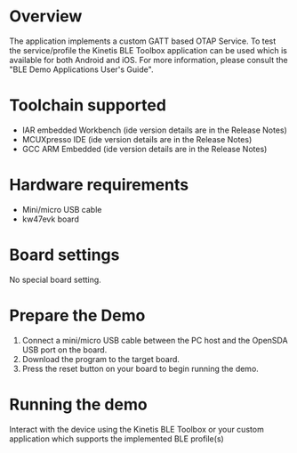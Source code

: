 Overview
========
The application implements a custom GATT based OTAP Service.
To test the service/profile the Kinetis BLE Toolbox application can be used which is available for both Android and iOS.
For more information, please consult the "BLE Demo Applications User's Guide".

Toolchain supported
===================
- IAR embedded Workbench (ide version details are in the Release Notes)
- MCUXpresso IDE (ide version details are in the Release Notes)
- GCC ARM Embedded (ide version details are in the Release Notes)

Hardware requirements
=====================
- Mini/micro USB cable
- kw47evk board

Board settings
==============
No special board setting.

Prepare the Demo
================
1.  Connect a mini/micro USB cable between the PC host and the OpenSDA USB port on the board.
2.  Download the program to the target board.
3.  Press the reset button on your board to begin running the demo.

Running the demo
================
Interact with the device using the Kinetis BLE Toolbox or your custom application which supports the implemented BLE profile(s)
